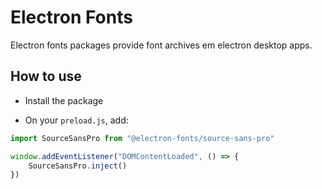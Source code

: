 # Electron Fonts

Electron fonts packages provide font archives em electron desktop apps.

## How to use

* Install the package

* On your `preload.js`, add:

```ts
import SourceSansPro from "@electron-fonts/source-sans-pro"

window.addEventListener("DOMContentLoaded", () => {
    SourceSansPro.inject()
})
```